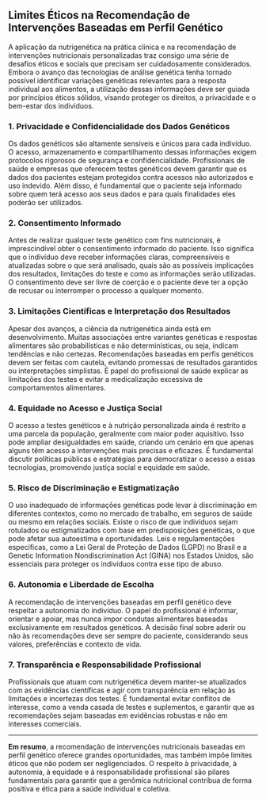 
## Limites Éticos na Recomendação de Intervenções Baseadas em Perfil Genético

A aplicação da nutrigenética na prática clínica e na recomendação de intervenções nutricionais personalizadas traz consigo uma série de desafios éticos e sociais que precisam ser cuidadosamente considerados. Embora o avanço das tecnologias de análise genética tenha tornado possível identificar variações genéticas relevantes para a resposta individual aos alimentos, a utilização dessas informações deve ser guiada por princípios éticos sólidos, visando proteger os direitos, a privacidade e o bem-estar dos indivíduos.

### 1. **Privacidade e Confidencialidade dos Dados Genéticos**

Os dados genéticos são altamente sensíveis e únicos para cada indivíduo. O acesso, armazenamento e compartilhamento dessas informações exigem protocolos rigorosos de segurança e confidencialidade. Profissionais de saúde e empresas que oferecem testes genéticos devem garantir que os dados dos pacientes estejam protegidos contra acessos não autorizados e uso indevido. Além disso, é fundamental que o paciente seja informado sobre quem terá acesso aos seus dados e para quais finalidades eles poderão ser utilizados.

### 2. **Consentimento Informado**

Antes de realizar qualquer teste genético com fins nutricionais, é imprescindível obter o consentimento informado do paciente. Isso significa que o indivíduo deve receber informações claras, compreensíveis e atualizadas sobre o que será analisado, quais são as possíveis implicações dos resultados, limitações do teste e como as informações serão utilizadas. O consentimento deve ser livre de coerção e o paciente deve ter a opção de recusar ou interromper o processo a qualquer momento.

### 3. **Limitações Científicas e Interpretação dos Resultados**

Apesar dos avanços, a ciência da nutrigenética ainda está em desenvolvimento. Muitas associações entre variantes genéticas e respostas alimentares são probabilísticas e não determinísticas, ou seja, indicam tendências e não certezas. Recomendações baseadas em perfis genéticos devem ser feitas com cautela, evitando promessas de resultados garantidos ou interpretações simplistas. É papel do profissional de saúde explicar as limitações dos testes e evitar a medicalização excessiva de comportamentos alimentares.

### 4. **Equidade no Acesso e Justiça Social**

O acesso a testes genéticos e à nutrição personalizada ainda é restrito a uma parcela da população, geralmente com maior poder aquisitivo. Isso pode ampliar desigualdades em saúde, criando um cenário em que apenas alguns têm acesso a intervenções mais precisas e eficazes. É fundamental discutir políticas públicas e estratégias para democratizar o acesso a essas tecnologias, promovendo justiça social e equidade em saúde.

### 5. **Risco de Discriminação e Estigmatização**

O uso inadequado de informações genéticas pode levar à discriminação em diferentes contextos, como no mercado de trabalho, em seguros de saúde ou mesmo em relações sociais. Existe o risco de que indivíduos sejam rotulados ou estigmatizados com base em predisposições genéticas, o que pode afetar sua autoestima e oportunidades. Leis e regulamentações específicas, como a Lei Geral de Proteção de Dados (LGPD) no Brasil e a Genetic Information Nondiscrimination Act (GINA) nos Estados Unidos, são essenciais para proteger os indivíduos contra esse tipo de abuso.

### 6. **Autonomia e Liberdade de Escolha**

A recomendação de intervenções baseadas em perfil genético deve respeitar a autonomia do indivíduo. O papel do profissional é informar, orientar e apoiar, mas nunca impor condutas alimentares baseadas exclusivamente em resultados genéticos. A decisão final sobre aderir ou não às recomendações deve ser sempre do paciente, considerando seus valores, preferências e contexto de vida.

### 7. **Transparência e Responsabilidade Profissional**

Profissionais que atuam com nutrigenética devem manter-se atualizados com as evidências científicas e agir com transparência em relação às limitações e incertezas dos testes. É fundamental evitar conflitos de interesse, como a venda casada de testes e suplementos, e garantir que as recomendações sejam baseadas em evidências robustas e não em interesses comerciais.

---

**Em resumo**, a recomendação de intervenções nutricionais baseadas em perfil genético oferece grandes oportunidades, mas também impõe limites éticos que não podem ser negligenciados. O respeito à privacidade, à autonomia, à equidade e à responsabilidade profissional são pilares fundamentais para garantir que a genômica nutricional contribua de forma positiva e ética para a saúde individual e coletiva.
```

